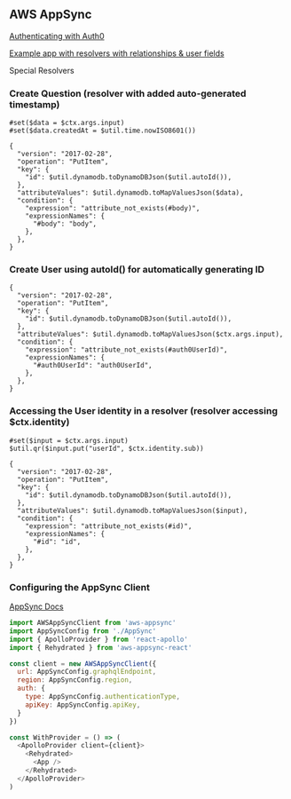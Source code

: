 ## AWS AppSync

[Authenticating with Auth0](https://medium.com/open-graphql/authenticating-an-aws-appsync-graphql-api-with-auth0-48835691810a)

[Example app with resolvers with relationships & user fields](https://github.com/dabit3/heard)

Special Resolvers

### Create Question (resolver with added auto-generated timestamp)

```vtl
#set($data = $ctx.args.input)
#set($data.createdAt = $util.time.nowISO8601())

{
  "version": "2017-02-28",
  "operation": "PutItem",
  "key": {
    "id": $util.dynamodb.toDynamoDBJson($util.autoId()),
  },
  "attributeValues": $util.dynamodb.toMapValuesJson($data),
  "condition": {
    "expression": "attribute_not_exists(#body)",
    "expressionNames": {
      "#body": "body",
    },
  },
}
```

### Create User using autoId() for automatically generating ID

```vtl
{
  "version": "2017-02-28",
  "operation": "PutItem",
  "key": {
    "id": $util.dynamodb.toDynamoDBJson($util.autoId()),
  },
  "attributeValues": $util.dynamodb.toMapValuesJson($ctx.args.input),
  "condition": {
    "expression": "attribute_not_exists(#auth0UserId)",
    "expressionNames": {
      "#auth0UserId": "auth0UserId",
    },
  },
}
```

### Accessing the User identity in a resolver (resolver accessing $ctx.identity)

```vtl
#set($input = $ctx.args.input)
$util.qr($input.put("userId", $ctx.identity.sub))

{
  "version": "2017-02-28",
  "operation": "PutItem",
  "key": {
    "id": $util.dynamodb.toDynamoDBJson($util.autoId()),
  },
  "attributeValues": $util.dynamodb.toMapValuesJson($input),
  "condition": {
    "expression": "attribute_not_exists(#id)",
    "expressionNames": {
      "#id": "id",
    },
  },
}
```

### Configuring the AppSync Client

[AppSync Docs](https://github.com/awslabs/aws-mobile-appsync-sdk-js)

```js
import AWSAppSyncClient from 'aws-appsync'
import AppSyncConfig from './AppSync'
import { ApolloProvider } from 'react-apollo'
import { Rehydrated } from 'aws-appsync-react'

const client = new AWSAppSyncClient({
  url: AppSyncConfig.graphqlEndpoint,
  region: AppSyncConfig.region,
  auth: {
    type: AppSyncConfig.authenticationType,
    apiKey: AppSyncConfig.apiKey,
  }
})

const WithProvider = () => (
  <ApolloProvider client={client}>
    <Rehydrated>
      <App />
    </Rehydrated>
  </ApolloProvider>
)
```